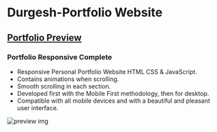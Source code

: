 # Durgesh-Portfolio Website
## [Portfolio Preview ](https://durgesh14portfolio.netlify.app/)
### Portfolio Responsive Complete

- Responsive Personal Portfolio Website HTML CSS & JavaScript.
- Contains animations when scrolling.
- Smooth scrolling in each section.
- Developed first with the Mobile First methodology, then for desktop.
- Compatible with all mobile devices and with a beautiful and pleasant user interface.


![preview img](/https://github.com/durgeshwagh14/Durgesh-Portfolio/blob/main/img/portfilio-img.png)

